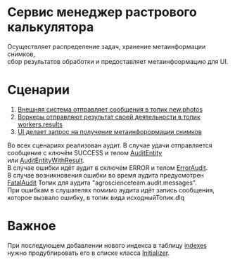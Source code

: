# Сервис менеджер растрового калькулятора
Осуществляет распределение задач, хранение метаинформации снимков,  
сбор результатов обработки и предоставляет метаинфоормацию для UI.

# Сценарии
1) [Внешняя система отправляет сообщения в топик new.photos](docs/External-service-send-new-photos.md)
2) [Воркеры отправляют результат своей деятельности в топик workers.results](docs/Workers-send-results.md)
3) [UI делает запрос на получение метаинфорормации снимков](docs/Ui-try-to-get-photos-metainfo.md)

Во всех сценариях реализован аудит. В случае удачи отправляется сообщение с ключём SUCCESS и телом [AuditEntity](src/main/java/com/github/agroscienceteam/imagemanager/domain/audition/AuditEntity.java)  
или [AuditEntityWithResult](src/main/java/com/github/agroscienceteam/imagemanager/domain/audition/AuditEntityWithResult.java).  
В случае ошибки идёт аудит в сключём ERROR и телом [ErrorAudit](src/main/java/com/github/agroscienceteam/imagemanager/domain/audition/ErrorAudit.java).  
В случае возникновения ошибки во время аудита предусмотрен [FatalAudit](src/main/java/com/github/agroscienceteam/imagemanager/domain/audition/FatalAudit.java)
Топик для аудита "agroscienceteam.audit.messages".  
При ошибкам в слушателях помимо аудита идёт запись сообщения, которое вызвало ошибку, в топик вида исходныйТопик.dlq

# Важное
При последующем добавлении нового индекса в таблицу [indexes](src/main/resources/liquibase/1.0.0/2024-07-31_01-create-tables.sql)  
нужно продублировать его в списке класса [Initializer](src/test/java/com/github/agroscienceteam/imagemanager/Initializer.java). 


